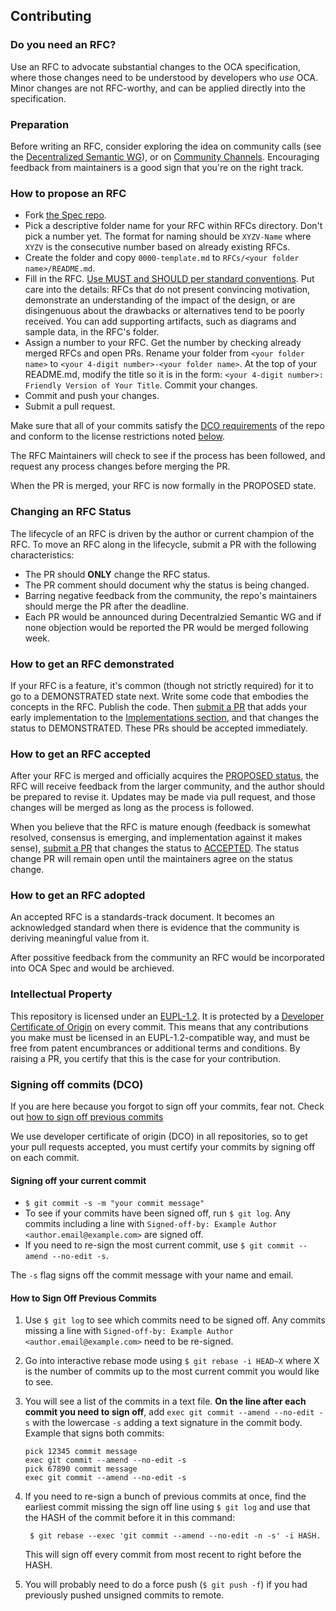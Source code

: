 ## Contributing

### Do you need an RFC?

Use an RFC to advocate substantial changes to the OCA specification, where
those changes need to be understood by developers who *use* OCA. Minor
changes are not RFC-worthy, and can be applied directly into the specification.

### Preparation

Before writing an RFC, consider exploring the idea on community calls
(see the [Decentralized Semantic WG](
https://www.meetup.com/pl-PL/geneve-new-technology-meetup-group/)),
or on [Community Channels](
https://oca.colossi.network/community.html). Encouraging feedback from maintainers is a good sign that you're on the right track.

### How to propose an RFC

  - Fork [the Spec repo](https://github.com/the-human-colossus-foundation/oca-spec).
  - Pick a descriptive folder name for your RFC within RFCs directory. Don't pick a number yet. The format for naming should be `XYZV-Name` where `XYZV` is the consecutive number based on already existing RFCs.
  - Create the folder and copy `0000-template.md` to `RFCs/<your folder name>/README.md`.
  - Fill in the RFC. [Use MUST and SHOULD per standard conventions](https://tools.ietf.org/html/rfc2119). Put care into the details: RFCs that do not present
    convincing motivation, demonstrate an understanding of the impact of the
    design, or are disingenuous about the drawbacks or alternatives tend to be
    poorly received. You can add supporting artifacts, such as diagrams and sample
    data, in the RFC's folder.
  - Assign a number to your RFC. Get the number by checking already merged RFCs and open PRs. Rename your folder from `<your folder name>` to `<your 4-digit number>-<your folder name>`. At the
    top of your README.md, modify the title so it is in the form: `<your 4-digit
    number>: Friendly Version of Your Title`. Commit your changes.
  - Commit and push your changes.
  - Submit a pull request.

Make sure that all of your commits satisfy the [DCO requirements](
https://github.com/probot/dco#how-it-works) of the repo and conform
to the license restrictions noted [below](#intellectual-property).

The RFC Maintainers will check to see if the process has been followed, and request
any process changes before merging the PR.

When the PR is merged, your RFC is now formally in the PROPOSED state.

### Changing an RFC Status

The lifecycle of an RFC is driven by the author or current champion of the RFC. To move an RFC along
in the lifecycle, submit a PR with the following characteristics:

- The PR should __ONLY__ change the RFC status.
- The PR comment should document why the status is being changed.
- Barring negative feedback from the community, the repo's maintainers should merge the PR after the deadline.
- Each PR would be announced during Decentralzied Semantic WG and if none objection would be reported the PR would be merged following week.


### How to get an RFC demonstrated

If your RFC is a feature, it's common (though not strictly required) for
it to go to a DEMONSTRATED state next. Write some code that embodies the
concepts in the RFC. Publish the code. Then [submit a PR](#changing-an-rfc-status) that adds your
early implementation to the [Implementations section](/0000-template.md#implementations),
and that changes the status to DEMONSTRATED. These PRs should be accepted
immediately.

### How to get an RFC accepted

After your RFC is merged and officially acquires the [PROPOSED status](
README.md#status--proposed), the RFC will receive feedback from the larger community,
and the author should be prepared to revise it. Updates may be made via pull request,
and those changes will be merged as long as the process is followed.

When you believe that the RFC is mature enough (feedback is somewhat resolved,
consensus is emerging, and implementation against it makes sense), [submit a PR](#changing-an-rfc-status) that
changes the status to [ACCEPTED](README.md#status--accepted). The status change PR
will remain open until the maintainers agree on the status change.

### How to get an RFC adopted

An accepted RFC is a standards-track document. It becomes an acknowledged
standard when there is evidence that the community is deriving meaningful
value from it.

After possitive feedback from the community an RFC would be incorporated into OCA Spec and would be archieved.

### Intellectual Property

This repository is licensed under an [EUPL-1.2](LICENSE). It is protected
by a [Developer Certificate of Origin](https://developercertificate.org/) on every commit.
This means that any contributions you make must be licensed in an EUPL-1.2-compatible
way, and must be free from patent encumbrances or additional terms and conditions. By
raising a PR, you certify that this is the case for your contribution.

### Signing off commits (DCO)

If you are here because you forgot to sign off your commits, fear not. Check out [how to sign off previous commits](#how-to-sign-off-previous-commits)

We use developer certificate of origin (DCO) in all repositories, so to get your pull requests accepted, you must certify your commits by signing off on each commit.

#### Signing off your current commit
  - `$ git commit -s -m "your commit message"`
  - To see if your commits have been signed off, run `$ git log`. Any commits including a line with `Signed-off-by: Example Author <author.email@example.com>` are signed off.
  - If you need to re-sign the most current commit, use `$ git commit --amend --no-edit -s`.

The `-s` flag signs off the commit message with your name and email.

#### How to Sign Off Previous Commits

1. Use `$ git log` to see which commits need to be signed off. Any commits missing a line with `Signed-off-by: Example Author <author.email@example.com>` need to be re-signed.
2. Go into interactive rebase mode using `$ git rebase -i HEAD~X` where X is the number of commits up to the most current commit you would like to see.
3. You will see a list of the commits in a text file. **On the line after each commit you need to sign off**, add `exec git commit --amend --no-edit -s` with the lowercase `-s` adding a text signature in the commit body. Example that signs both commits:

   ```
   pick 12345 commit message
   exec git commit --amend --no-edit -s
   pick 67890 commit message
   exec git commit --amend --no-edit -s
   ```

4. If you need to re-sign a bunch of previous commits at once, find the earliest commit missing the sign off line using `$ git log` and use that the HASH of the commit before it in this command:
   ```
	$ git rebase --exec 'git commit --amend --no-edit -n -s' -i HASH.
   ```
   This will sign off every commit from most recent to right before the HASH.

5. You will probably need to do a force push (`$ git push -f`) if you had previously pushed unsigned commits to remote.
